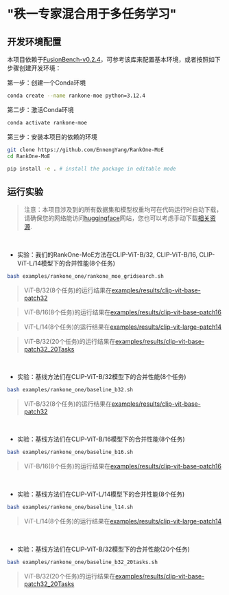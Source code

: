 # "秩一专家混合用于多任务学习"

## 开发环境配置
本项目依赖于[FusionBench-v0.2.4](https://github.com/tanganke/fusion_bench)，可参考该库来配置基本环境，或者按照如下步骤创建开发环境：

第一步：创建一个Conda环境
```bash
conda create --name rankone-moe python=3.12.4
```

第二步：激活Conda环境
```bash
conda activate rankone-moe
```

第三步：安装本项目的依赖的环境
```bash
git clone https://github.com/EnnengYang/RankOne-MoE
cd RankOne-MoE

pip install -e . # install the package in editable mode
```


## 运行实验

> 注意：本项目涉及到的所有数据集和模型权重均可在代码运行时自动下载，请确保您的网络能访问[huggingface](https://huggingface.co/)网站，您也可以考虑手动下载[相关资源](https://huggingface.co/tanganke).

<br>

- 实验：我们的RankOne-MoE方法在CLIP-ViT-B/32, CLIP-ViT-B/16, CLIP-ViT-L/14模型下的合并性能(8个任务)
```bash
bash examples/rankone_one/rankone_moe_gridsearch.sh
```
> ViT-B/32(8个任务)的运行结果在[examples/results/clip-vit-base-patch32](https://github.com/EnnengYang/RankOne-MoE/tree/main/examples/results/clip-vit-base-patch32)

> ViT-B/16(8个任务)的运行结果在[examples/results/clip-vit-base-patch16](https://github.com/EnnengYang/RankOne-MoE/tree/main/examples/results/clip-vit-base-patch16)

> ViT-L/14(8个任务)的运行结果在[examples/results/clip-vit-large-patch14](https://github.com/EnnengYang/RankOne-MoE/tree/main/examples/results/clip-vit-large-patch14)

> ViT-B/32(20个任务)的运行结果在[examples/results/clip-vit-base-patch32_20Tasks](https://github.com/EnnengYang/RankOne-MoE/tree/main/examples/results/clip-vit-base-patch32_20Tasks)

<br>


- 实验：基线方法们在CLIP-ViT-B/32模型下的合并性能(8个任务)
```bash
bash examples/rankone_one/baseline_b32.sh
```
> ViT-B/32(8个任务)的运行结果在[examples/results/clip-vit-base-patch32](https://github.com/EnnengYang/RankOne-MoE/tree/main/examples/results/clip-vit-base-patch32)

<br>

- 实验：基线方法们在CLIP-ViT-B/16模型下的合并性能(8个任务)
```bash
bash examples/rankone_one/baseline_b16.sh
```
>  ViT-B/16(8个任务)的运行结果在[examples/results/clip-vit-base-patch16](https://github.com/EnnengYang/RankOne-MoE/tree/main/examples/results/clip-vit-base-patch16)

<br>

- 实验：基线方法们在CLIP-ViT-L/14模型下的合并性能(8个任务)
```bash
bash examples/rankone_one/baseline_l14.sh
```
> ViT-L/14(8个任务)的运行结果在[examples/results/clip-vit-large-patch14](https://github.com/EnnengYang/RankOne-MoE/tree/main/examples/results/clip-vit-large-patch14)

<br>


- 实验：基线方法们在CLIP-ViT-B/32模型下的合并性能(20个任务)
```bash
bash examples/rankone_one/baseline_b32_20tasks.sh
```
> ViT-B/32(20个任务)的运行结果在[examples/results/clip-vit-base-patch32_20Tasks](https://github.com/EnnengYang/RankOne-MoE/tree/main/examples/results/clip-vit-base-patch32_20Tasks)

<br>

